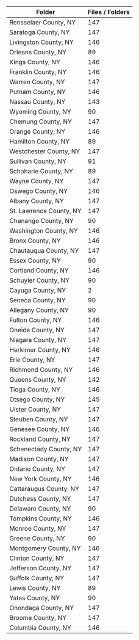 | Folder                  |   Files / Folders |
|-------------------------|-------------------|
| Rensselaer County, NY   |               147 |
| Saratoga County, NY     |               147 |
| Livingston County, NY   |               146 |
| Orleans County, NY      |                89 |
| Kings County, NY        |               146 |
| Franklin County, NY     |               146 |
| Warren County, NY       |               147 |
| Putnam County, NY       |               146 |
| Nassau County, NY       |               143 |
| Wyoming County, NY      |                90 |
| Chemung County, NY      |               147 |
| Orange County, NY       |               146 |
| Hamilton County, NY     |                89 |
| Westchester County, NY  |               147 |
| Sullivan County, NY     |                91 |
| Schoharie County, NY    |                89 |
| Wayne County, NY        |               147 |
| Oswego County, NY       |               146 |
| Albany County, NY       |               147 |
| St. Lawrence County, NY |               147 |
| Chenango County, NY     |                90 |
| Washington County, NY   |               146 |
| Bronx County, NY        |               146 |
| Chautauqua County, NY   |               147 |
| Essex County, NY        |                90 |
| Cortland County, NY     |               146 |
| Schuyler County, NY     |                90 |
| Cayuga County, NY       |                 2 |
| Seneca County, NY       |                90 |
| Allegany County, NY     |                90 |
| Fulton County, NY       |               146 |
| Oneida County, NY       |               147 |
| Niagara County, NY      |               147 |
| Herkimer County, NY     |               146 |
| Erie County, NY         |               147 |
| Richmond County, NY     |               146 |
| Queens County, NY       |               142 |
| Tioga County, NY        |               146 |
| Otsego County, NY       |               145 |
| Ulster County, NY       |               147 |
| Steuben County, NY      |               147 |
| Genesee County, NY      |               146 |
| Rockland County, NY     |               147 |
| Schenectady County, NY  |               147 |
| Madison County, NY      |               147 |
| Ontario County, NY      |               147 |
| New York County, NY     |               146 |
| Cattaraugus County, NY  |               147 |
| Dutchess County, NY     |               147 |
| Delaware County, NY     |                90 |
| Tompkins County, NY     |               146 |
| Monroe County, NY       |               147 |
| Greene County, NY       |                90 |
| Montgomery County, NY   |               146 |
| Clinton County, NY      |               147 |
| Jefferson County, NY    |               147 |
| Suffolk County, NY      |               147 |
| Lewis County, NY        |                89 |
| Yates County, NY        |                90 |
| Onondaga County, NY     |               147 |
| Broome County, NY       |               147 |
| Columbia County, NY     |               146 |